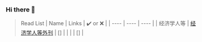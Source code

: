 ### Hi there 👋

> Read List
| Name | Links | :heavy_check_mark: or :x: |
| ---- | ---- | ---- |
| 经济学人等 | [经济学人等外刊](https://github.com/hehonghui/awesome-english-ebooks) |  []  |
|  |  |  []  |





<!--
**Aurora-Dylan/Aurora-Dylan** is a ✨ _special_ ✨ repository because its `README.md` (this file) appears on your GitHub profile.

Here are some ideas to get you started:

- 🔭 I’m currently working on ...
- 🌱 I’m currently learning ...
- 👯 I’m looking to collaborate on ...
- 🤔 I’m looking for help with ...
- 💬 Ask me about ...
- 📫 How to reach me: ...
- 😄 Pronouns: ...
- ⚡ Fun fact: ...
-->
